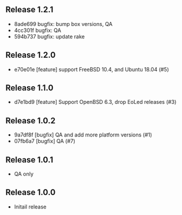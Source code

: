 ## Release 1.2.1

* 8ade699 bugfix: bump box versions, QA
* 4cc301f bugfix: QA
* 594b737 bugfix: update rake

## Release 1.2.0

* e70e01e [feature] support FreeBSD 10.4, and Ubuntu 18.04 (#5)

## Release 1.1.0

* d7e1bd9 [feature] Support OpenBSD 6.3, drop EoLed releases (#3)

## Release 1.0.2

* 9a7df8f [bugfix] QA and add more platform versions (#1)
* 07fb6a7 [bugfix] QA (#7)

## Release 1.0.1

* QA only

## Release 1.0.0

* Initail release

